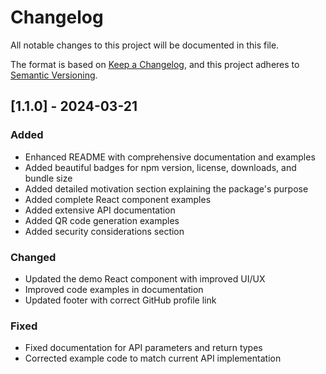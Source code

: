 # Changelog

All notable changes to this project will be documented in this file.

The format is based on [Keep a Changelog](https://keepachangelog.com/en/1.0.0/),
and this project adheres to [Semantic Versioning](https://semver.org/spec/v2.0.0.html).

## [1.1.0] - 2024-03-21

### Added
- Enhanced README with comprehensive documentation and examples
- Added beautiful badges for npm version, license, downloads, and bundle size
- Added detailed motivation section explaining the package's purpose
- Added complete React component examples
- Added extensive API documentation
- Added QR code generation examples
- Added security considerations section

### Changed
- Updated the demo React component with improved UI/UX
- Improved code examples in documentation
- Updated footer with correct GitHub profile link

### Fixed
- Fixed documentation for API parameters and return types
- Corrected example code to match current API implementation 